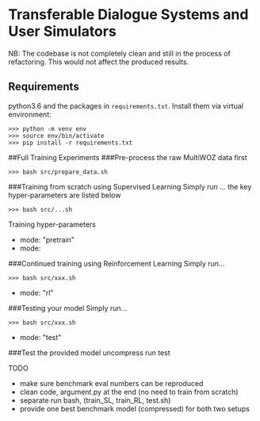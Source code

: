 # Transferable Dialogue Systems and User Simulators

NB: The codebase is not completely clean and still in the process of refactoring. This would not affect the produced results.

## Requirements
python3.6 and the packages in `requirements.txt`. Install them via virtual environment:
```console
>>> python -m venv env
>>> source env/bin/activate
>>> pip install -r requirements.txt
```

##Full Training Experiments
###Pre-process the raw MultiWOZ data first
```console
>>> bash src/prepare_data.sh
```

###Training from scratch using Supervised Learning
Simply run ... the key hyper-parameters are listed below
```console
>>> bash src/...sh 
```
Training hyper-parameters
- mode: "pretrain"
- mode:


###Continued training using Reinforcement Learning
Simply run...
```console
>>> bash src/xxx.sh
```
- mode: "rl"

###Testing your model
Simply run...
```console
>>> bash src/xxx.sh
```
- mode: "test"

###Test the provided model
uncompress
run test




TODO
- make sure benchmark eval numbers can be reproduced
- clean code, argument.py at the end
  (no need to train from scratch)
- separate run bash, (train_SL, train_RL, test.sh)
- provide one best benchmark model (compressed) for both two setups 

